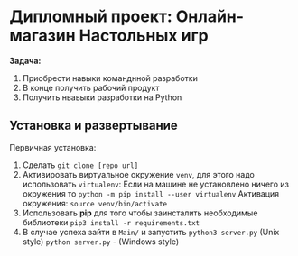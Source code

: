 # Дипломный проект: Онлайн-магазин Настольных игр

<b>Задача:</b> 
1. Приобрести навыки команднной разработки
2. В конце получить рабочий продукт
3. Получить нвавыки разработки на Python

## Установка и развертывание
Первичная установка:
1. Сделать `git clone [repo url]`
2. Активировать виртуальное окружение `venv`, для этого надо использовать `virtualenv`:
Если на машине не установлено ничего из окружения то `python -m pip install --user virtualenv`
Активация окружения:
`source venv/bin/activate`
2. Использовать <b>pip</b> для того чтобы заинсталить необходимые библиотеки `pip3 install -r requirements.txt`
3. В случае успеха зайти в `Main/` и запустить `python3 server.py` (Unix style) 
`python server.py` - (Windows style)